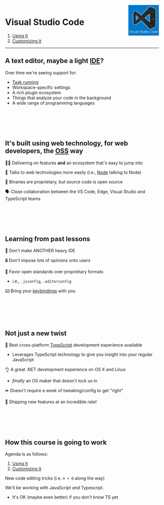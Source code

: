 <img align='right' height=100 src='../public/vscode.png'>

# Visual Studio Code

1. [Using It](./1_using/)
2. [Customizing It](./2_customizing/)

---

## A text editor, maybe a light [IDE](https://en.wikipedia.org/wiki/Integrated_development_environment)?

Over time we're seeing support for:
   - [Task running](https://code.visualstudio.com/docs/editor/tasks)
   - Workspace-specific settings
   - A rich plugin ecosystem
   - Things that analyze your code in the background
   - A wide range of programming languages

<br><br><br><br>

## It's built using web technology, for web developers, the [OSS](https://en.wikipedia.org/wiki/Open-source_software) way

👩‍💻 Delivering on features __and__ an ecosystem that's easy to jump into

🔌 Talks to web technologies more easily (i.e., [Node](https://nodejs.org/en/about/) talking to Node)

📖 Binaries are proprietary, but source code is open source

🗣 Close collaboration between the VS Code, Edge, Visual Studio and TypeScript teams

<br><br><br><br>

## Learning from past lessons

🚫 Don't make ANOTHER heavy IDE

🔒 Don't impose lots of opinions onto users

🤝 Favor open standards over proprietary formats
  - i.e., `.jsconfig`, `.editorconfig`

⌨️ Bring your [keybindings](https://code.visualstudio.com/docs/getstarted/keybindings) with you

<br><br><br><br>

## Not just a new twist

🙌 Best cross-platform [TypeScript](http://www.typescriptlang.org/) development experience available
   - Leverages TypeScript technology to give you insight into your regular JavaScript

👌 A great .NET development experience on OS X and Linux
   - _finally_ an OS maker that doesn't lock us in

⏩ Doesn't require a week of tweaking/config to get "right"

🚢 Shipping new features at an incredible rate!

<br><br><br><br>

## How this course is going to work

Agenda is as follows:
 1. [Using It](./1_using/)
 2. [Customizing It](./2_customizing/)

New code editing tricks (i.e. `⌘ + D` along the way)

We'll be working with JavaScript *and* Typescript.
  - It's OK (maybe even better) if you don't know TS yet
